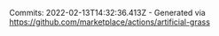 Commits: 2022-02-13T14:32:36.413Z - Generated via https://github.com/marketplace/actions/artificial-grass
<br>
